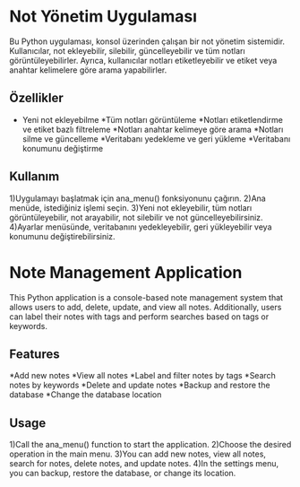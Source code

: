# Not Yönetim Uygulaması
  Bu Python uygulaması, konsol üzerinden çalışan bir not yönetim sistemidir. Kullanıcılar, not ekleyebilir, silebilir, güncelleyebilir ve tüm notları görüntüleyebilirler. Ayrıca, kullanıcılar notları etiketleyebilir ve etiket veya anahtar kelimelere göre arama yapabilirler.
  
  Özellikler
  ---
  * Yeni not ekleyebilme
  *Tüm notları görüntüleme
  *Notları etiketlendirme ve etiket bazlı filtreleme
  *Notları anahtar kelimeye göre arama
  *Notları silme ve güncelleme
  *Veritabanı yedekleme ve geri yükleme
  *Veritabanı konumunu değiştirme
  
  Kullanım
  ----
  1)Uygulamayı başlatmak için ana_menu() fonksiyonunu çağırın.
  2)Ana menüde, istediğiniz işlemi seçin.
  3)Yeni not ekleyebilir, tüm notları görüntüleyebilir, not arayabilir, not silebilir ve not güncelleyebilirsiniz.
  4)Ayarlar menüsünde, veritabanını yedekleyebilir, geri yükleyebilir veya konumunu değiştirebilirsiniz.



# Note Management Application
  This Python application is a console-based note management system that allows users to add, delete, update, and view all notes. Additionally, users can label their notes with tags and perform searches based on tags or keywords.
  
  Features
  ---
  *Add new notes
  *View all notes
  *Label and filter notes by tags
  *Search notes by keywords
  *Delete and update notes
  *Backup and restore the database
  *Change the database location
  
  Usage
  ---
  1)Call the ana_menu() function to start the application.
  2)Choose the desired operation in the main menu.
  3)You can add new notes, view all notes, search for notes, delete notes, and update notes.
  4)In the settings menu, you can backup, restore the database, or change its location.
